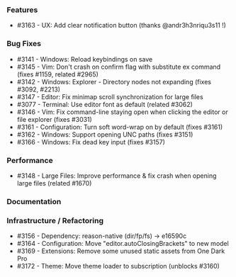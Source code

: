 ### Features 

- #3163 - UX: Add clear notification button (thanks @andr3h3nriqu3s11 !)

### Bug Fixes

- #3141 - Windows: Reload keybindings on save
- #3145 - Vim: Don't crash on confirm flag with substitute ex command (fixes #1159, related #2965)
- #3142 - Windows: Explorer - Directory nodes not expanding (fixes #3092, #2213)
- #3147 - Editor: Fix minimap scroll synchronization for large files
- #3077 - Terminal: Use editor font as default (related #3062)
- #3146 - Vim: Fix command-line staying open when clicking the editor or file explorer (fixes #3031)
- #3161 - Configuration: Turn soft word-wrap on by default (fixes #3161)
- #3162 - Windows: Support opening UNC paths (fixes #3151)
- #3166 - Windows: Fix dead key input (fixes #3157)

### Performance

- #3148 - Large Files: Improve performance & fix crash when opening large files (related #1670)

### Documentation

### Infrastructure / Refactoring

- #3156 - Dependency: reason-native (dir/fp/fs) -> e16590c
- #3164 - Configuration: Move "editor.autoClosingBrackets" to new model
- #3169 - Extensions: Remove some unused static assets from One Dark Pro
- #3172 - Theme: Move theme loader to subscription (unblocks #3160)
